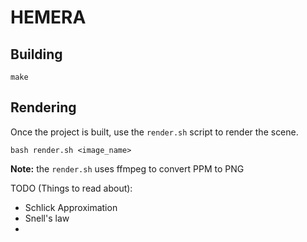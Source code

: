 # HEMERA

## Building
```
make
```

## Rendering
Once the project is built, use the `render.sh` script to render the scene.

```
bash render.sh <image_name>
```

**Note:** the `render.sh` uses ffmpeg to convert PPM to PNG


TODO (Things to read about):

- Schlick Approximation
- Snell's law
- 